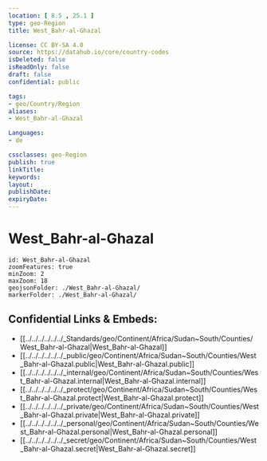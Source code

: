 ```yaml
---
location: [ 8.5 , 25.1 ] 
type: geo-Region
title: West_Bahr-al-Ghazal

license: CC BY-SA 4.0
source: https://datahub.io/core/country-codes
isDeleted: false
isReadOnly: false
draft: false
confidential: public

tags:
- geo/Country/Region
aliases:
- West_Bahr-al-Ghazal

Languages:
- de

cssclasses: geo-Region
publish: true
linkTitle: 
keywords: 
layout: 
publishDate: 
expiryDate: 
---
```


# West_Bahr-al-Ghazal

```leaflet
id: West_Bahr-al-Ghazal
zoomFeatures: true 
minZoom: 2 
maxZoom: 18
geojsonFolder: ./West_Bahr-al-Ghazal/
markerFolder: ./West_Bahr-al-Ghazal/
```


## Confidential Links & Embeds: 
- [[../../../../../../_Standards/geo/Continent/Africa/Sudan~South/Counties/West_Bahr-al-Ghazal|West_Bahr-al-Ghazal]] 
- [[../../../../../../_public/geo/Continent/Africa/Sudan~South/Counties/West_Bahr-al-Ghazal.public|West_Bahr-al-Ghazal.public]] 
- [[../../../../../../_internal/geo/Continent/Africa/Sudan~South/Counties/West_Bahr-al-Ghazal.internal|West_Bahr-al-Ghazal.internal]] 
- [[../../../../../../_protect/geo/Continent/Africa/Sudan~South/Counties/West_Bahr-al-Ghazal.protect|West_Bahr-al-Ghazal.protect]] 
- [[../../../../../../_private/geo/Continent/Africa/Sudan~South/Counties/West_Bahr-al-Ghazal.private|West_Bahr-al-Ghazal.private]] 
- [[../../../../../../_personal/geo/Continent/Africa/Sudan~South/Counties/West_Bahr-al-Ghazal.personal|West_Bahr-al-Ghazal.personal]] 
- [[../../../../../../_secret/geo/Continent/Africa/Sudan~South/Counties/West_Bahr-al-Ghazal.secret|West_Bahr-al-Ghazal.secret]] 

